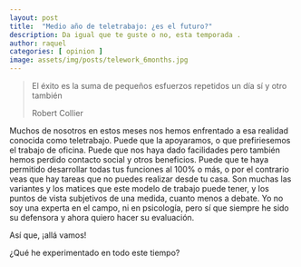 ```yaml
---
layout: post
title:  "Medio año de teletrabajo: ¿es el futuro?"
description: Da igual que te guste o no, esta temporada .
author: raquel
categories: [ opinion ]
image: assets/img/posts/telework_6months.jpg
---
```


<blockquote>
<p>El éxito es la suma de pequeños esfuerzos repetidos un día sí y otro también</p>
<p>Robert Collier</p>
</blockquote>

Muchos de nosotros en estos meses nos hemos enfrentado a esa realidad conocida como teletrabajo.
Puede que la apoyaramos, o que prefiriesemos el trabajo de oficina. Puede que nos haya dado facilidades pero también hemos perdido contacto social y otros beneficios. Puede que te haya permitido desarrollar todas tus funciones al 100% o más, o por el contrario veas que hay tareas que no puedes realizar desde tu casa.
Son muchas las variantes y los matices que este modelo de trabajo puede tener, y los puntos de vista subjetivos de una medida, cuanto menos a debate.
Yo no soy una experta en el campo, ni en psicología, pero sí que siempre he sido su defensora y ahora quiero hacer su evaluación. 

Así que, ¡allá vamos!

¿Qué he experimentado en todo este tiempo?


